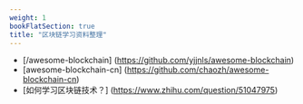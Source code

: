 ```yaml
---
weight: 1
bookFlatSection: true
title: "区块链学习资料整理"
---
```


* [/awesome-blockchain] (https://github.com/yjjnls/awesome-blockchain)      
* [awesome-blockchain-cn] (https://github.com/chaozh/awesome-blockchain-cn)
* [如何学习区块链技术？] (https://www.zhihu.com/question/51047975)      